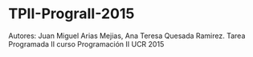 # TPII-PrograII-2015
Autores: Juan Miguel Arias Mejias, Ana Teresa Quesada Ramirez. Tarea Programada II curso Programación II UCR 2015
